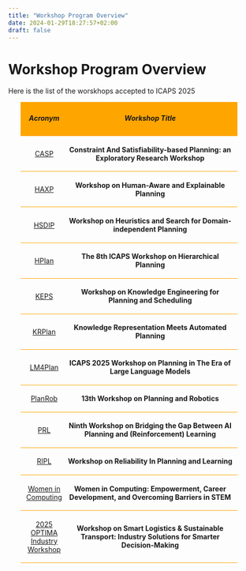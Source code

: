 ```yaml
---
title: "Workshop Program Overview"
date: 2024-01-29T18:27:57+02:00
draft: false
---
```

# Workshop Program Overview

Here is the list of the worskhops accepted to ICAPS 2025


<div style="width: 90%; margin: 2%; margin-left: 5%;">

 <div style="width: 95%; padding: 1%; background-color: orange;">
 	<div style="display:inline-block; width: 20%; text-align:center; vertical-align: middle;">
 		<h5>Acronym</h5>
 	</div>
 	<div style="display:inline-block; width: 78%; text-align:center; vertical-align: middle;">
 		<h5>Workshop Title</h5>
 	</div>
 	<!-- <div style="display:inline-block; width: 28%; text-align:center; vertical-align: middle;">
 		<h5>Organizer(s)</h5>
 	</div> -->
 </div>
 
  <div style="width: 95%; padding: 1%; border-bottom: 1px solid orange">
 	<div style="display:inline-block; width: 20%; text-align:center; vertical-align: middle;">
 		<p><a href="/program/workshops/casp_er" target="_blank">CASP</a></p>
		<!-- <p><strong>CASP:ER</strong></p> -->
 	</div>
 	<div style="display:inline-block; width: 78%; text-align:center; vertical-align: middle;">
 		<p><strong>Constraint And Satisfiability-based Planning: an Exploratory Research Workshop</strong></p>
 	</div>
 	<!-- <div style="display:inline-block; width: 28%; text-align:center; vertical-align: middle;">
 		<p>TBD</p>
 	</div> -->
 </div>
 
 <div style="width: 95%; padding: 1%; border-bottom: 1px solid orange">
 	<div style="display:inline-block; width: 20%; text-align:center; vertical-align: middle;">
 		<p><a href="/program/workshops/haxp" target="_blank">HAXP</a></p>
 	</div>
 	<div style="display:inline-block; width: 78%; text-align:center; vertical-align: middle;">
 		<p><strong>Workshop on Human-Aware and Explainable Planning</strong></p>
 	</div>
 	<!-- <div style="display:inline-block; width: 28%; text-align:center; vertical-align: middle;">
 		<p>TBD</p>
 	</div> -->
 </div>
  
 <div style="width: 95%; padding: 1%; border-bottom: 1px solid orange">
 	<div style="display:inline-block; width: 20%; text-align:center; vertical-align: middle;">
 		<p><a href="/program/workshops/hsdip" target="_blank">HSDIP</a></p>
		<!-- <p><strong>HSDIP</strong></p> -->
 	</div>
 	<div style="display:inline-block; width: 78%; text-align:center; vertical-align: middle;">
 		<p><strong>Workshop on Heuristics and Search for Domain-independent Planning</strong></p>
 	</div>
 	<!-- <div style="display:inline-block; width: 28%; text-align:center; vertical-align: middle;">
 		<p>TBD</p>
 	</div> -->
 </div>

 
 <div style="width: 95%; padding: 1%; border-bottom: 1px solid orange">
 	<div style="display:inline-block; width: 20%; text-align:center; vertical-align: middle;">
 		<p><a href="/program/workshops/hplan" target="_blank">HPlan</a></p>
		<!-- <p><strong>HPlan</strong></p> -->
 	</div>
 	<div style="display:inline-block; width: 78%; text-align:center; vertical-align: middle;">
 		<p><strong>The 8th ICAPS Workshop on Hierarchical Planning</strong></p>
 	</div>
 	<!-- <div style="display:inline-block; width: 28%; text-align:center; vertical-align: middle;">
 		<p>TBD</p>
 	</div> -->
 </div>
  
 <div style="width: 95%; padding: 1%; border-bottom: 1px solid orange">
 	<div style="display:inline-block; width: 20%; text-align:center; vertical-align: middle;">
 		<p><a href="/program/workshops/keps" target="_blank">KEPS</a></p>
		<!-- <p><strong>KEPS</strong></p> -->
 	</div>
 	<div style="display:inline-block; width: 78%; text-align:center; vertical-align: middle;">
 		<p><strong>Workshop on Knowledge Engineering for Planning and Scheduling</strong></p>
 	</div>
 	<!-- <div style="display:inline-block; width: 28%; text-align:center; vertical-align: middle;">
 		<p>TBD</p>
 	</div> -->
 </div>


 <div style="width: 95%; padding: 1%; border-bottom: 1px solid orange">
 	<div style="display:inline-block; width: 20%; text-align:center; vertical-align: middle;">
 		<p><a href="/program/workshops/krplan" target="_blank">KRPlan</a></p>
		<!-- <p><strong>KRPlan</strong></p> -->
 	</div>
 	<div style="display:inline-block; width: 78%; text-align:center; vertical-align: middle;">
		<p><strong>Knowledge Representation Meets Automated Planning</strong></p>
 	</div>
 	<!-- <div style="display:inline-block; width: 28%; text-align:center; vertical-align: middle;">
 		<p>TBD</p>
 	</div> -->
 </div>


 <div style="width: 95%; padding: 1%; border-bottom: 1px solid orange">
 	<div style="display:inline-block; width: 20%; text-align:center; vertical-align: middle;">
 		<p><a href="/program/workshops/lm4plan" target="_blank">LM4Plan</a></p>
		<!-- <p><strong>LM4PLan</strong></p> -->
 	</div>
 	<div style="display:inline-block; width: 78%; text-align:center; vertical-align: middle;">
 		<p><strong>ICAPS 2025 Workshop on Planning in The Era of Large Language Models</strong></p>
 	</div>
 	<!-- <div style="display:inline-block; width: 28%; text-align:center; vertical-align: middle;">
 		<p>TBD</p>
 	</div> -->
 </div> 
 
 <div style="width: 95%; padding: 1%; border-bottom: 1px solid orange">
 	<div style="display:inline-block; width: 20%; text-align:center; vertical-align: middle;">
 		<p><a href="/program/workshops/planrob" target="_blank">PlanRob</a></p>
		<!-- <p><strong>PlanRob</strong></p> -->
 	</div>
 	<div style="display:inline-block; width: 78%; text-align:center; vertical-align: middle;">
 		<p><strong>13th Workshop on Planning and Robotics</strong></p>
 	</div>
 	<!-- <div style="display:inline-block; width: 28%; text-align:center; vertical-align: middle;">
 		<p>TBD</p>
 	</div> -->
 </div>
 <div style="width: 95%; padding: 1%; border-bottom: 1px solid orange">
 	<div style="display:inline-block; width: 20%; text-align:center; vertical-align: middle;">
 		<p><a href="/program/workshops/prl" target="_blank">PRL</a></p>
		<!-- <p><strong>PRL</strong></p> -->
 	</div>
 	<div style="display:inline-block; width: 78%; text-align:center; vertical-align: middle;">
 		<p><strong>Ninth Workshop on Bridging the Gap Between AI Planning and (Reinforcement) Learning</strong></p>
 	</div>
 	<!-- <div style="display:inline-block; width: 28%; text-align:center; vertical-align: middle;">
 		<p>TBD</p>
 	</div> -->
 </div>

 <div style="width: 95%; padding: 1%; border-bottom: 1px solid orange">
 	<div style="display:inline-block; width: 20%; text-align:center; vertical-align: middle;">
 		<p><a href="/program/workshops/ripl" target="_blank">RIPL</a></p>
		<!-- <p><strong>RIPL</strong></p> -->
 	</div>
 	<div style="display:inline-block; width: 78%; text-align:center; vertical-align: middle;">
 		<p><strong>Workshop on Reliability In Planning and Learning</strong></p>
 	</div>
 	<!-- <div style="display:inline-block; width: 28%; text-align:center; vertical-align: middle;">
 		<p>TBD</p>
 	</div> -->
 </div>

 <div style="width: 95%; padding: 1%; border-bottom: 1px solid orange">
 	<div style="display:inline-block; width: 20%; text-align:center; vertical-align: middle;">
 		<p><a href="/program/workshops/women_computing" target="_blank">Women in Computing</a></p>
		<!-- <p><strong>Women in Computing</strong></p> -->
 	</div>
 	<div style="display:inline-block; width: 78%; text-align:center; vertical-align: middle;">
 		<p><strong>Women in Computing: Empowerment, Career Development, and Overcoming Barriers in STEM</strong></p>
 	</div>
 	<!-- <div style="display:inline-block; width: 28%; text-align:center; vertical-align: middle;">
 		<p>TBD</p>
 	</div> -->
 </div>

 <div style="width: 95%; padding: 1%; border-bottom: 1px solid orange">
 	<div style="display:inline-block; width: 20%; text-align:center; vertical-align: middle;">
 		<p><a href="/program/workshops/industry_optima" target="_blank">2025 OPTIMA Industry Workshop</a></p>
		<!-- <p><strong>Women in Computing</strong></p> -->
 	</div>
 	<div style="display:inline-block; width: 78%; text-align:center; vertical-align: middle;">
 		<p><strong> Workshop on Smart Logistics & Sustainable Transport: Industry Solutions for Smarter Decision-Making</strong></p>
 	</div>
 	<!-- <div style="display:inline-block; width: 28%; text-align:center; vertical-align: middle;">
 		<p>TBD</p>
 	</div> -->
 </div>


</div>


